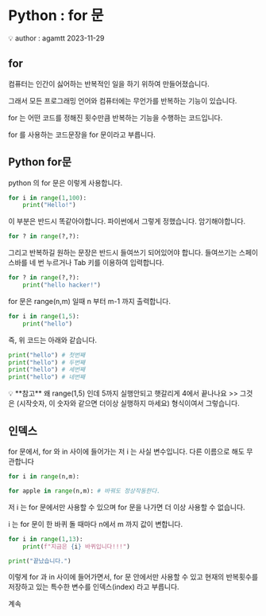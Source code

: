 # Python : for 문

<aside>
💡 author : agamtt 2023-11-29

</aside>

## for

컴퓨터는 인간이 싫어하는 반복적인 일을 하기 위하여 만들어졌습니다.

그래서 모든 프로그래밍 언어와 컴퓨터에는 무언가를 반복하는 기능이 있습니다.

for 는 어떤 코드를 정해진 횟수만큼 반복하는 기능을 수행하는 코드입니다.

for 를 사용하는 코드문장을 for 문이라고 부릅니다.

## Python for문

python 의 for 문은 이렇게 사용합니다.

```python
for i in range(1,100):
	print("Hello!")
```

이 부분은 반드시 똑같아야합니다. 파이썬에서 그렇게 정했습니다. 암기해야합니다.

```python
for ? in range(?,?):
```

그리고 반복하길 원하는 문장은 반드시 들여쓰기 되어있어야 합니다. 들여쓰기는 스페이스바를 네 번 누르거나 Tab 키를 이용하여 입력합니다.

```python
for ? in range(?,?):
	print("hello hacker!")
```

for 문은 range(n,m) 일때 n 부터 m-1 까지 출력합니다.

```python
for i in range(1,5):
	print("hello")

```

즉, 위 코드는 아래와 같습니다.

```python
print("hello") # 첫번째
print("hello") # 두번째
print("hello") # 세번째
print("hello") # 네번째
```

<aside>
💡 **참고**
왜 range(1,5) 인데 5까지 실행안되고 햇갈리게 4에서 끝나나요
>> 그것은 (시작숫자, 이 숫자와 같으면 더이상 실행하지 마세요) 형식이여서 그렇습니다.

</aside>

## 인덱스

for 문에서, for 와 in 사이에 들어가는 저 i 는 사실 변수입니다. 다른 이름으로 해도 무관합니다

```python
for i in range(n,m):
```

```python
for apple in range(n,m): # 바꿔도 정상작동한다.
```

저 i 는 for 문에서만 사용할 수 있으며 for 문을 나가면 더 이상 사용할 수 없습니다.

i 는 for 문이 한 바퀴 돌 때마다 n에서 m 까지 값이 변합니다.

```python
for i in range(1,13):
	print(f"지금은 {i} 바퀴입니다!!!")

print("끝났습니다.")
```

이렇게 for 과 in 사이에 들어가면서, for 문 안에서만 사용할 수 있고 현재의 반복횟수를 저장하고 있는 특수한 변수를 인덱스(index) 라고 부릅니다.

계속